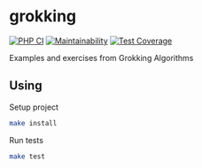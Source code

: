 # grokking

[![PHP CI](https://github.com/ashikov/grokking/actions/workflows/workflow.yml/badge.svg)](https://github.com/ashikov/grokking/actions/workflows/workflow.yml)
[![Maintainability](https://api.codeclimate.com/v1/badges/7105e8a11afd10d04bc9/maintainability)](https://codeclimate.com/github/ashikov/grokking/maintainability)
[![Test Coverage](https://api.codeclimate.com/v1/badges/7105e8a11afd10d04bc9/test_coverage)](https://codeclimate.com/github/ashikov/grokking/test_coverage)

Examples and exercises from Grokking Algorithms

## Using

Setup project

```bash
make install
```

Run tests

```bash
make test
```
